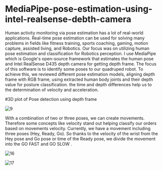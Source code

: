 # MediaPipe-pose-estimation-using-intel-realsense-debth-camera
Human activity monitoring via pose estimation has a lot of real-world applications. Real-time pose estimation can be used for solving many problems in fields like fitness training, sports coaching, gaming, motion capture, assisted living, and Robotics. Our focus was on utilizing human pose estimation and classification for Robotics perception. I use MediaPipe which is Google's open-source framework that estimates the human pose and Intel RealSense D435 depth camera for getting depth frame. The focus of this software is to identify some poses to our quadruped robot. To achieve this, we reviewed different pose estimation models, aligning depth frame with RGB frame, using extracted human body joints and their depth value for posture classification. the time and depth differences help us to the determination of velocity and acceleration.

#3D plot of Pose detection using depth frame

![9](https://user-images.githubusercontent.com/83344958/151190981-664ae63f-301c-480b-a999-3c1c639c702f.PNG)

With a combination of two or three poses, we can create movements. Therefore some concepts like velocity stand out helping classify our orders based on movements velocity. Currently, we have a movement including three poses (Hey, Ready, Go). So thanks to the velocity of the wrist from the Hey pose and Go pose or time of the Ready pose, we divide the movement into the GO FAST and GO SLOW .

![16](https://user-images.githubusercontent.com/83344958/151191200-40db769d-5046-4783-81cc-497a7c343f11.PNG)

![17](https://user-images.githubusercontent.com/83344958/151191222-41b2b49a-5376-4f29-a971-5c43d521da12.PNG)
